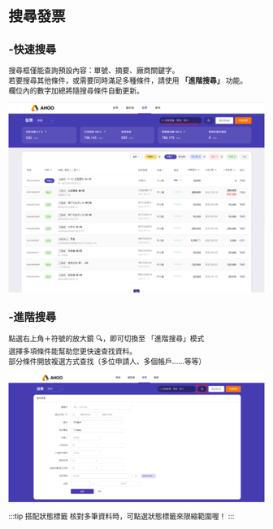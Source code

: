 # 搜尋發票

## -快速搜尋

搜尋框僅能查詢預設內容：單號、摘要、廠商關鍵字。  
若要搜尋其他條件，或需要同時滿足多種條件，請使用 **「進階搜尋」** 功能。  
欄位內的數字加總將隨搜尋條件自動更新。

![快速搜尋](./search-1.png)

## -進階搜尋

點選右上角＋符號的放大鏡 🔍，即可切換至 「進階搜尋」模式  
選擇多項條件能幫助您更快速查找資料。  
部分條件開放複選方式查找（多位申請人、多個帳戶……等等）

![進階搜尋](./search-2.png)

:::tip 搭配狀態標籤
核對多筆資料時，可點選狀態標籤來限縮範圍喔！
:::
